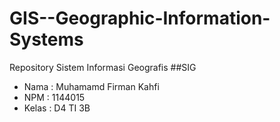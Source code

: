 # GIS--Geographic-Information-Systems
Repository Sistem Informasi Geografis
##SIG
* Nama : Muhamamd Firman Kahfi
* NPM : 1144015
* Kelas : D4 TI 3B
